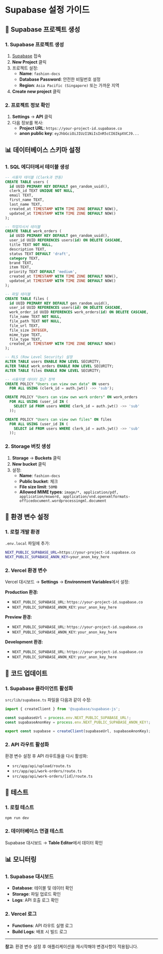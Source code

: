 # Supabase 설정 가이드

## 🚀 Supabase 프로젝트 생성

### 1. Supabase 프로젝트 생성

1. [Supabase](https://supabase.com) 접속
2. **New Project** 클릭
3. 프로젝트 설정:
   - **Name**: `fashion-docs`
   - **Database Password**: 안전한 비밀번호 설정
   - **Region**: `Asia Pacific (Singapore)` 또는 가까운 지역
4. **Create new project** 클릭

### 2. 프로젝트 정보 확인

1. **Settings** → **API** 클릭
2. 다음 정보를 복사:
   - **Project URL**: `https://your-project-id.supabase.co`
   - **anon public key**: `eyJhbGciOiJIUzI1NiIsInR5cCI6IkpXVCJ9...`

## 📊 데이터베이스 스키마 설정

### 1. SQL 에디터에서 테이블 생성

```sql
-- 사용자 테이블 (Clerk과 연동)
CREATE TABLE users (
  id UUID PRIMARY KEY DEFAULT gen_random_uuid(),
  clerk_id TEXT UNIQUE NOT NULL,
  email TEXT,
  first_name TEXT,
  last_name TEXT,
  created_at TIMESTAMP WITH TIME ZONE DEFAULT NOW(),
  updated_at TIMESTAMP WITH TIME ZONE DEFAULT NOW()
);

-- 작업지시서 테이블
CREATE TABLE work_orders (
  id UUID PRIMARY KEY DEFAULT gen_random_uuid(),
  user_id UUID REFERENCES users(id) ON DELETE CASCADE,
  title TEXT NOT NULL,
  description TEXT,
  status TEXT DEFAULT 'draft',
  category TEXT,
  brand TEXT,
  item TEXT,
  priority TEXT DEFAULT 'medium',
  created_at TIMESTAMP WITH TIME ZONE DEFAULT NOW(),
  updated_at TIMESTAMP WITH TIME ZONE DEFAULT NOW()
);

-- 파일 테이블
CREATE TABLE files (
  id UUID PRIMARY KEY DEFAULT gen_random_uuid(),
  user_id UUID REFERENCES users(id) ON DELETE CASCADE,
  work_order_id UUID REFERENCES work_orders(id) ON DELETE CASCADE,
  file_name TEXT NOT NULL,
  file_path TEXT NOT NULL,
  file_url TEXT,
  file_size INTEGER,
  mime_type TEXT,
  file_type TEXT,
  created_at TIMESTAMP WITH TIME ZONE DEFAULT NOW()
);

-- RLS (Row Level Security) 설정
ALTER TABLE users ENABLE ROW LEVEL SECURITY;
ALTER TABLE work_orders ENABLE ROW LEVEL SECURITY;
ALTER TABLE files ENABLE ROW LEVEL SECURITY;

-- 사용자별 데이터 접근 정책
CREATE POLICY "Users can view own data" ON users
  FOR ALL USING (clerk_id = auth.jwt() ->> 'sub');

CREATE POLICY "Users can view own work orders" ON work_orders
  FOR ALL USING (user_id IN (
    SELECT id FROM users WHERE clerk_id = auth.jwt() ->> 'sub'
  ));

CREATE POLICY "Users can view own files" ON files
  FOR ALL USING (user_id IN (
    SELECT id FROM users WHERE clerk_id = auth.jwt() ->> 'sub'
  ));
```

### 2. Storage 버킷 생성

1. **Storage** → **Buckets** 클릭
2. **New bucket** 클릭
3. 설정:
   - **Name**: `fashion-docs`
   - **Public bucket**: 체크
   - **File size limit**: `50MB`
   - **Allowed MIME types**: `image/*, application/pdf, application/msword, application/vnd.openxmlformats-officedocument.wordprocessingml.document`

## 🔧 환경 변수 설정

### 1. 로컬 개발 환경

`.env.local` 파일에 추가:

```bash
NEXT_PUBLIC_SUPABASE_URL=https://your-project-id.supabase.co
NEXT_PUBLIC_SUPABASE_ANON_KEY=your_anon_key_here
```

### 2. Vercel 환경 변수

Vercel 대시보드 → **Settings** → **Environment Variables**에서 설정:

**Production 환경:**
- `NEXT_PUBLIC_SUPABASE_URL`: `https://your-project-id.supabase.co`
- `NEXT_PUBLIC_SUPABASE_ANON_KEY`: `your_anon_key_here`

**Preview 환경:**
- `NEXT_PUBLIC_SUPABASE_URL`: `https://your-project-id.supabase.co`
- `NEXT_PUBLIC_SUPABASE_ANON_KEY`: `your_anon_key_here`

**Development 환경:**
- `NEXT_PUBLIC_SUPABASE_URL`: `https://your-project-id.supabase.co`
- `NEXT_PUBLIC_SUPABASE_ANON_KEY`: `your_anon_key_here`

## 🔄 코드 업데이트

### 1. Supabase 클라이언트 활성화

`src/lib/supabase.ts` 파일을 다음과 같이 수정:

```typescript
import { createClient } from '@supabase/supabase-js';

const supabaseUrl = process.env.NEXT_PUBLIC_SUPABASE_URL!;
const supabaseAnonKey = process.env.NEXT_PUBLIC_SUPABASE_ANON_KEY!;

export const supabase = createClient(supabaseUrl, supabaseAnonKey);
```

### 2. API 라우트 활성화

환경 변수 설정 후 API 라우트들을 다시 활성화:

- `src/app/api/upload/route.ts`
- `src/app/api/work-orders/route.ts`
- `src/app/api/work-orders/[id]/route.ts`

## 🧪 테스트

### 1. 로컬 테스트

```bash
npm run dev
```

### 2. 데이터베이스 연결 테스트

Supabase 대시보드 → **Table Editor**에서 데이터 확인

## 📊 모니터링

### 1. Supabase 대시보드

- **Database**: 테이블 및 데이터 확인
- **Storage**: 파일 업로드 확인
- **Logs**: API 호출 로그 확인

### 2. Vercel 로그

- **Functions**: API 라우트 실행 로그
- **Build Logs**: 배포 시 빌드 로그

---

**참고**: 환경 변수 설정 후 애플리케이션을 재시작해야 변경사항이 적용됩니다. 